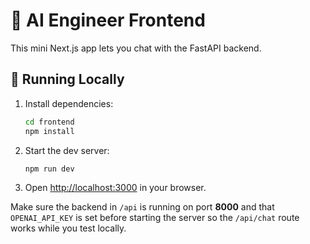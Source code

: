 # 🎨 AI Engineer Frontend

This mini Next.js app lets you chat with the FastAPI backend.

## 🚀 Running Locally

1. Install dependencies:
   ```bash
   cd frontend
   npm install
   ```
2. Start the dev server:
   ```bash
   npm run dev
   ```
3. Open [http://localhost:3000](http://localhost:3000) in your browser.

Make sure the backend in `/api` is running on port **8000** and that `OPENAI_API_KEY` is set before starting the server so the `/api/chat` route works while you test locally.
